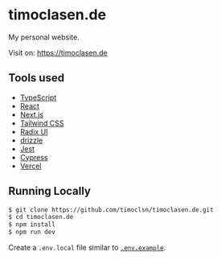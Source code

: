 # timoclasen.de

My personal website.

Visit on: https://timoclasen.de

## Tools used

- [TypeScript](https://www.typescriptlang.org/)
- [React](https://reactjs.org/)
- [Next.js](https://nextjs.org/)
- [Tailwind CSS](https://tailwindcss.com/)
- [Radix UI](https://www.radix-ui.com/)
- [drizzle](https://orm.drizzle.team/)
- [Jest](https://jestjs.io/)
- [Cypress](https://www.cypress.io/)
- [Vercel](https://vercel.com/)

## Running Locally

```bash
$ git clone https://github.com/timoclsn/timoclasen.de.git
$ cd timoclasen.de
$ npm install
$ npm run dev
```

Create a `.env.local` file similar to [`.env.example`](https://github.com/timoclsn/timoclasen.de/blob/main/.env.example).
